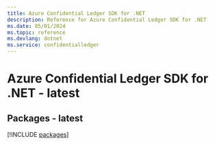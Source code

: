```yaml
---
title: Azure Confidential Ledger SDK for .NET
description: Reference for Azure Confidential Ledger SDK for .NET
ms.date: 05/01/2024
ms.topic: reference
ms.devlang: dotnet
ms.service: confidentialledger
---
```

# Azure Confidential Ledger SDK for .NET - latest
## Packages - latest
[!INCLUDE [packages](confidential-ledger-index.md)]